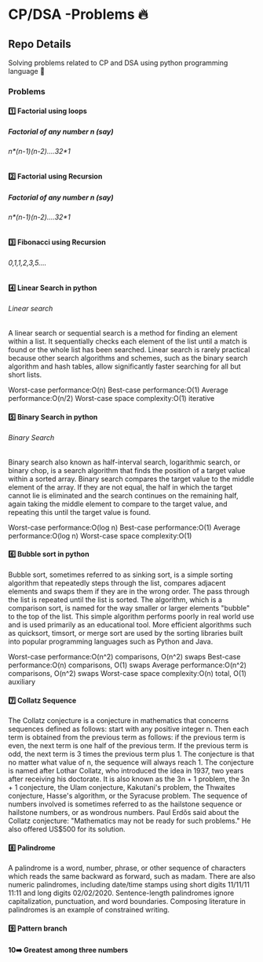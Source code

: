 # CP/DSA -Problems 🔥

## Repo Details
Solving problems related to CP and DSA using python programming language 🚀

### Problems

#### 1️⃣ Factorial using loops
##### Factorial of any number n (say)
###### n*(n-1)*(n-2)....3*2*1

#### 2️⃣ Factorial using Recursion
##### Factorial of any number n (say)
###### n*(n-1)*(n-2)....3*2*1

#### 3️⃣ Fibonacci using Recursion
###### 0,1,1,2,3,5....

#### 4️⃣ Linear Search in python
###### Linear search
A linear search or sequential search is a method for finding an element within a list. 
It sequentially checks each element of the list until a match is found or the whole list has been searched.
Linear search is rarely practical because other search algorithms and schemes, such as the binary search algorithm and hash tables, allow significantly faster searching for all but short lists.

Worst-case performance:O(n)
Best-case performance:O(1)
Average performance:O(n/2)
Worst-case space complexity:O(1) iterative

#### 5️⃣ Binary Search in python
###### Binary Search 
Binary search also known as half-interval search, logarithmic search, or binary chop, is a search algorithm that finds the position of a target value within a sorted array.
Binary search compares the target value to the middle element of the array. If they are not equal, the half in which the target cannot lie is eliminated and the search continues on the remaining half, again taking the middle element to compare to the target value, and repeating this until the target value is found. 

Worst-case performance:O(log n)
Best-case performance:O(1)
Average performance:O(log n)
Worst-case space complexity:O(1)

#### 6️⃣ Bubble sort in python
Bubble sort, sometimes referred to as sinking sort, is a simple sorting algorithm that repeatedly steps through the list, compares adjacent elements and swaps them if they are in the wrong order. 
The pass through the list is repeated until the list is sorted.
The algorithm, which is a comparison sort, is named for the way smaller or larger elements "bubble" to the top of the list.
This simple algorithm performs poorly in real world use and is used primarily as an educational tool. 
More efficient algorithms such as quicksort, timsort, or merge sort are used by the sorting libraries built into popular programming languages such as Python and Java.

Worst-case performance:O(n^2) comparisons, O(n^2) swaps
Best-case performance:O(n) comparisons, O(1) swaps
Average performance:O(n^2) comparisons, O(n^2) swaps
Worst-case space complexity:O(n) total, O(1) auxiliary 

#### 7️⃣ Collatz Sequence
The Collatz conjecture is a conjecture in mathematics that concerns sequences defined as follows:
start with any positive integer n. Then each term is obtained from the previous term as follows:
if the previous term is even, the next term is one half of the previous term.
If the previous term is odd, the next term is 3 times the previous term plus 1. 
The conjecture is that no matter what value of n, the sequence will always reach 1. 
The conjecture is named after Lothar Collatz, who introduced the idea in 1937, two years after receiving his doctorate. It is also known as the 3n + 1 problem, the 3n + 1 conjecture, the Ulam conjecture, Kakutani's problem, the Thwaites conjecture, Hasse's algorithm, or the Syracuse problem. 
The sequence of numbers involved is sometimes referred to as the hailstone sequence or hailstone numbers, or as wondrous numbers. 
Paul Erdős said about the Collatz conjecture: "Mathematics may not be ready for such problems." He also offered US$500 for its solution.

#### 8️⃣ Palindrome
A palindrome is a word, number, phrase, or other sequence of characters which reads the same backward as forward, such as madam.
There are also numeric palindromes, including date/time stamps using short digits 11/11/11 11:11 and long digits 02/02/2020. 
Sentence-length palindromes ignore capitalization, punctuation, and word boundaries. Composing literature in palindromes is an example of constrained writing.

#### 9️⃣ Pattern branch

#### 1️0️➡️ Greatest among three numbers


